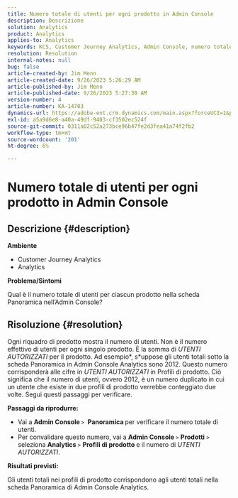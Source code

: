 ```yaml
---
title: Numero totale di utenti per ogni prodotto in Admin Console
description: Descrizione
solution: Analytics
product: Analytics
applies-to: Analytics
keywords: KCS, Customer Journey Analytics, Admin Console, numero totale utenti, prodotto, Adobe Analytics
resolution: Resolution
internal-notes: null
bug: false
article-created-by: Jim Menn
article-created-date: 9/26/2023 5:26:29 AM
article-published-by: Jim Menn
article-published-date: 9/26/2023 5:27:30 AM
version-number: 4
article-number: KA-14703
dynamics-url: https://adobe-ent.crm.dynamics.com/main.aspx?forceUCI=1&pagetype=entityrecord&etn=knowledgearticle&id=e8578c3b-2d5c-ee11-be6f-6045bd006268
exl-id: a5a9d6e8-a40a-49df-9403-cf3502ec524f
source-git-commit: 0311a02c52a273bce96b47fe2d3fea41a74f2fb2
workflow-type: tm+mt
source-wordcount: '201'
ht-degree: 6%

---
```


# Numero totale di utenti per ogni prodotto in Admin Console

## Descrizione {#description}


<b>Ambiente</b>

- Customer Journey Analytics
- Analytics




<b>Problema/Sintomi</b>

Qual è il numero totale di utenti per ciascun prodotto nella scheda Panoramica nell’Admin Console?




## Risoluzione {#resolution}


Ogni riquadro di prodotto mostra il numero di utenti. Non è il numero effettivo di utenti per ogni singolo prodotto. È la somma di *UTENTI AUTORIZZATI* per il prodotto. Ad esempio*, s*uppose gli utenti totali sotto la scheda Panoramica in Admin Console Analytics sono 2012. Questo numero corrisponderà alle cifre in *UTENTI AUTORIZZATI* in Profili di prodotto. Ciò significa che il numero di utenti, ovvero 2012, è un numero duplicato in cui un utente che esiste in due profili di prodotto verrebbe conteggiato due volte. Segui questi passaggi per verificare.

<b>Passaggi da riprodurre:</b>

- Vai a <b>Admin Console </b>`>` <b> Panoramica </b>per verificare il numero totale di utenti.
- Per convalidare questo numero, vai a <b>Admin Console </b>`>`  <b>Prodotti</b> `>`  seleziona <b>Analytics </b>`>`  <b>Profili di prodotto </b>e il numero di *UTENTI AUTORIZZATI*.




<b>Risultati previsti:</b>

Gli utenti totali nei profili di prodotto corrispondono agli utenti totali nella scheda Panoramica di Admin Console Analytics.
